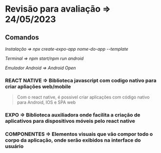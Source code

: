 # Revisão para avaliação => 24/05/2023

## Comandos

*Instalação => npx create-expo-app nome-do-app --template* 

*Terminal => npm start/npm run android* 

*Emulador Android => Android Open*

### **REACT NATIVE =>  Biblioteca javascript com codigo nativo para criar apliações web/mobile** 
> Com o react native, é possivel criar aplicações com código nativo para Android, IOS e SPA web

### **EXPO => Biblioteca auxiliadora onde facilita a criação de aplicativos para dispositivos móveis pelo react native**

### **COMPONENTES => Elementos visuais que vão compor todo o corpo da aplicação, onde serão exibidos na interface do usuário**

